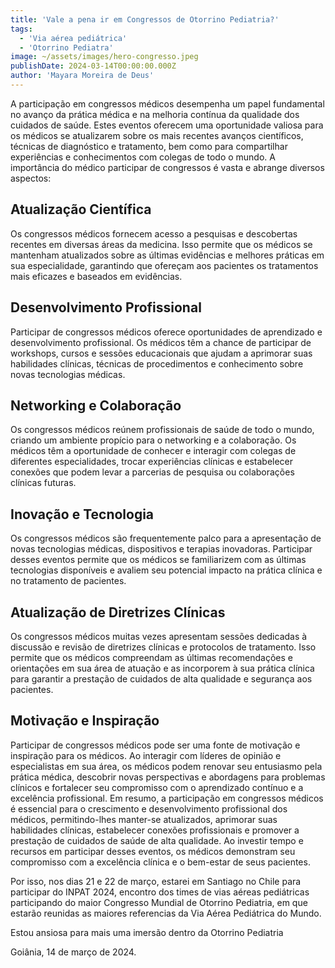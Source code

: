 ```yaml
---
title: 'Vale a pena ir em Congressos de Otorrino Pediatria?'
tags:
  - 'Via aérea pediátrica'
  - 'Otorrino Pediatra'
image: ~/assets/images/hero-congresso.jpeg
publishDate: 2024-03-14T00:00:00.000Z
author: 'Mayara Moreira de Deus'
---
```


A participação em congressos médicos desempenha um papel fundamental no avanço da prática médica e na melhoria contínua da qualidade dos cuidados de saúde. Estes eventos oferecem uma oportunidade valiosa para os médicos se atualizarem sobre os mais recentes avanços científicos, técnicas de diagnóstico e tratamento, bem como para compartilhar experiências e conhecimentos com colegas de todo o mundo. A importância do médico participar de congressos é vasta e abrange diversos aspectos:

## Atualização Científica
Os congressos médicos fornecem acesso a pesquisas e descobertas recentes em diversas áreas da medicina. Isso permite que os médicos se mantenham atualizados sobre as últimas evidências e melhores práticas em sua especialidade, garantindo que ofereçam aos pacientes os tratamentos mais eficazes e baseados em evidências.

## Desenvolvimento Profissional
Participar de congressos médicos oferece oportunidades de aprendizado e desenvolvimento profissional. Os médicos têm a chance de participar de workshops, cursos e sessões educacionais que ajudam a aprimorar suas habilidades clínicas, técnicas de procedimentos e conhecimento sobre novas tecnologias médicas.


##	Networking e Colaboração
Os congressos médicos reúnem profissionais de saúde de todo o mundo, criando um ambiente propício para o networking e a colaboração. Os médicos têm a oportunidade de conhecer e interagir com colegas de diferentes especialidades, trocar experiências clínicas e estabelecer conexões que podem levar a parcerias de pesquisa ou colaborações clínicas futuras.

##	Inovação e Tecnologia
Os congressos médicos são frequentemente palco para a apresentação de novas tecnologias médicas, dispositivos e terapias inovadoras. Participar desses eventos permite que os médicos se familiarizem com as últimas tecnologias disponíveis e avaliem seu potencial impacto na prática clínica e no tratamento de pacientes.


##	Atualização de Diretrizes Clínicas
Os congressos médicos muitas vezes apresentam sessões dedicadas à discussão e revisão de diretrizes clínicas e protocolos de tratamento. Isso permite que os médicos compreendam as últimas recomendações e orientações em sua área de atuação e as incorporem à sua prática clínica para garantir a prestação de cuidados de alta qualidade e segurança aos pacientes.

##	Motivação e Inspiração
Participar de congressos médicos pode ser uma fonte de motivação e inspiração para os médicos. Ao interagir com líderes de opinião e especialistas em sua área, os médicos podem renovar seu entusiasmo pela prática médica, descobrir novas perspectivas e abordagens para problemas clínicos e fortalecer seu compromisso com o aprendizado contínuo e a excelência profissional.
Em resumo, a participação em congressos médicos é essencial para o crescimento e desenvolvimento profissional dos médicos, permitindo-lhes manter-se atualizados, aprimorar suas habilidades clínicas, estabelecer conexões profissionais e promover a prestação de cuidados de saúde de alta qualidade. Ao investir tempo e recursos em participar desses eventos, os médicos demonstram seu compromisso com a excelência clínica e o bem-estar de seus pacientes.

Por isso, nos dias 21 e 22 de março, estarei em Santiago no Chile para participar 
do INPAT 2024, encontro dos times de vias aéreas pediátricas participando do 
maior Congresso Mundial de Otorrino Pediatria, em que estarão reunidas as maiores 
referencias da Via Aérea Pediátrica do Mundo. 

Estou ansiosa para mais uma imersão dentro da Otorrino Pediatria 


Goiânia, 14 de março de 2024.
